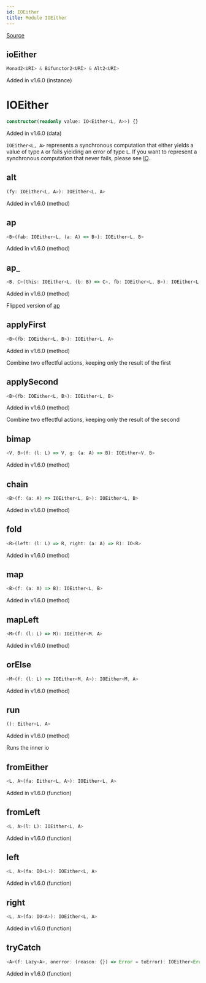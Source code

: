 ```yaml
---
id: IOEither
title: Module IOEither
---
```


[Source](https://github.com/gcanti/fp-ts/blob/master/src/IOEither.ts)

## ioEither

```ts
Monad2<URI> & Bifunctor2<URI> & Alt2<URI>
```

Added in v1.6.0 (instance)

# IOEither

```ts
constructor(readonly value: IO<Either<L, A>>) {}
```

Added in v1.6.0 (data)

`IOEither<L, A>` represents a synchronous computation that either yields a value of type `A` or fails yielding an
error of type `L`. If you want to represent a synchronous computation that never fails, please see [IO](./IO.md).

## alt

```ts
(fy: IOEither<L, A>): IOEither<L, A>
```

Added in v1.6.0 (method)

## ap

```ts
<B>(fab: IOEither<L, (a: A) => B>): IOEither<L, B>
```

Added in v1.6.0 (method)

## ap\_

```ts
<B, C>(this: IOEither<L, (b: B) => C>, fb: IOEither<L, B>): IOEither<L, C>
```

Added in v1.6.0 (method)

Flipped version of [ap](#ap)

## applyFirst

```ts
<B>(fb: IOEither<L, B>): IOEither<L, A>
```

Added in v1.6.0 (method)

Combine two effectful actions, keeping only the result of the first

## applySecond

```ts
<B>(fb: IOEither<L, B>): IOEither<L, B>
```

Added in v1.6.0 (method)

Combine two effectful actions, keeping only the result of the second

## bimap

```ts
<V, B>(f: (l: L) => V, g: (a: A) => B): IOEither<V, B>
```

Added in v1.6.0 (method)

## chain

```ts
<B>(f: (a: A) => IOEither<L, B>): IOEither<L, B>
```

Added in v1.6.0 (method)

## fold

```ts
<R>(left: (l: L) => R, right: (a: A) => R): IO<R>
```

Added in v1.6.0 (method)

## map

```ts
<B>(f: (a: A) => B): IOEither<L, B>
```

Added in v1.6.0 (method)

## mapLeft

```ts
<M>(f: (l: L) => M): IOEither<M, A>
```

Added in v1.6.0 (method)

## orElse

```ts
<M>(f: (l: L) => IOEither<M, A>): IOEither<M, A>
```

Added in v1.6.0 (method)

## run

```ts
(): Either<L, A>
```

Added in v1.6.0 (method)

Runs the inner io

## fromEither

```ts
<L, A>(fa: Either<L, A>): IOEither<L, A>
```

Added in v1.6.0 (function)

## fromLeft

```ts
<L, A>(l: L): IOEither<L, A>
```

Added in v1.6.0 (function)

## left

```ts
<L, A>(fa: IO<L>): IOEither<L, A>
```

Added in v1.6.0 (function)

## right

```ts
<L, A>(fa: IO<A>): IOEither<L, A>
```

Added in v1.6.0 (function)

## tryCatch

```ts
<A>(f: Lazy<A>, onerror: (reason: {}) => Error = toError): IOEither<Error, A>
```

Added in v1.6.0 (function)

